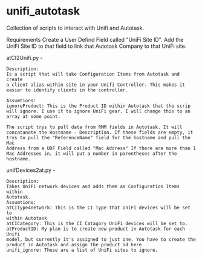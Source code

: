 # unifi_autotask
Collection of scripts to interact with Unifi and Autotask.

Requirements
	Create a User Defind Field called "UniFi Site ID". Add the UniFi Site
	ID to that field to link that Autotask Company to that UniFi site.



atCI2Unifi.py -

	Description:
	Is a script that will take Configuration Items from Autotask and create
	a client alias within site in your Unifi Controller. This makes it 
	easier to identify clients in the controller.

	Assumtions:
	ignoreProduct: This is the Product ID within Autotask that the scrip 
	will ignore. I use it to ignore UniFi gear. I will change this to an 
	array at some point.

	The script trys to pull data from RMM fields in Autotask. It will 
	concatanate the Hostname - Description. If these fields are empty, it 
	trys to pull the "ReferenceName" field for the hostname and pull the Mac 
	Address from a UDF Field called "Mac Address" If there are more than 1 
	Mac Addresses in, it will put a number in parentheses after the hostname.
	
unifDevices2at.py -

	Description:
	Takes UniFi network devices and adds them as Configuration Items within 
	Autotask.
	Assumtions:
	atCIType4network: This is the CI Type that UniFi devices will be set to 
	within Autotask
	atCICategory: This is the CI Catagory UniFi devices will be set to. 
	atProductID: My plan is to create new product in Autotask for each Unifi 
	model, but currently it's assigned to just one. You have to create the 
	product in Autotask and assign the product id here
	unifi_ignore: These are a list of UniFi sites to ignore.
